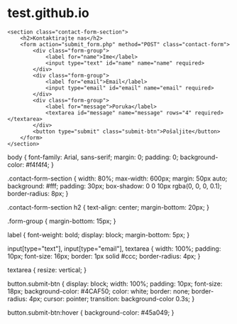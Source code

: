 # test.github.io
<!DOCTYPE html>
<html lang="hr">
<head>
    <meta charset="UTF-8">
    <meta name="viewport" content="width=device-width, initial-scale=1.0">
    <title>Kontakt Forma</title>
    <link rel="stylesheet" href="styles.css">
</head>
<body>

    <section class="contact-form-section">
        <h2>Kontaktirajte nas</h2>
        <form action="submit_form.php" method="POST" class="contact-form">
            <div class="form-group">
                <label for="name">Ime</label>
                <input type="text" id="name" name="name" required>
            </div>
            <div class="form-group">
                <label for="email">Email</label>
                <input type="email" id="email" name="email" required>
            </div>
            <div class="form-group">
                <label for="message">Poruka</label>
                <textarea id="message" name="message" rows="4" required></textarea>
            </div>
            <button type="submit" class="submit-btn">Pošaljite</button>
        </form>
    </section>

</body>
</html>
body {
    font-family: Arial, sans-serif;
    margin: 0;
    padding: 0;
    background-color: #f4f4f4;
}

.contact-form-section {
    width: 80%;
    max-width: 600px;
    margin: 50px auto;
    background: #fff;
    padding: 30px;
    box-shadow: 0 0 10px rgba(0, 0, 0, 0.1);
    border-radius: 8px;
}

.contact-form-section h2 {
    text-align: center;
    margin-bottom: 20px;
}

.form-group {
    margin-bottom: 15px;
}

label {
    font-weight: bold;
    display: block;
    margin-bottom: 5px;
}

input[type="text"], input[type="email"], textarea {
    width: 100%;
    padding: 10px;
    font-size: 16px;
    border: 1px solid #ccc;
    border-radius: 4px;
}

textarea {
    resize: vertical;
}

button.submit-btn {
    display: block;
    width: 100%;
    padding: 10px;
    font-size: 18px;
    background-color: #4CAF50;
    color: white;
    border: none;
    border-radius: 4px;
    cursor: pointer;
    transition: background-color 0.3s;
}

button.submit-btn:hover {
    background-color: #45a049;
}

